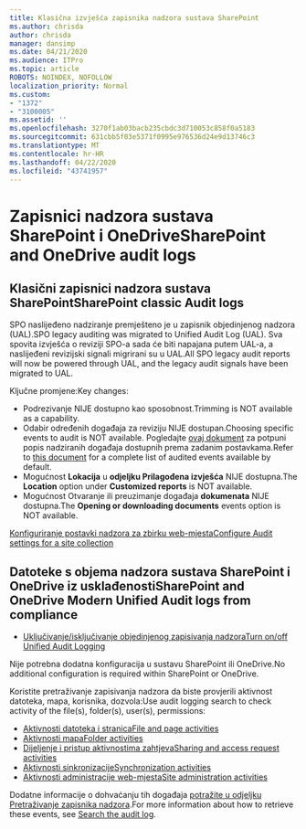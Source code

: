 ```yaml
---
title: Klasična izvješća zapisnika nadzora sustava SharePoint
ms.author: chrisda
author: chrisda
manager: dansimp
ms.date: 04/21/2020
ms.audience: ITPro
ms.topic: article
ROBOTS: NOINDEX, NOFOLLOW
localization_priority: Normal
ms.custom:
- "1372"
- "3100005"
ms.assetid: ''
ms.openlocfilehash: 3270f1ab03bacb235cbdc3d710053c858f0a5183
ms.sourcegitcommit: 631cbb5f03e5371f0995e976536d24e9d13746c3
ms.translationtype: MT
ms.contentlocale: hr-HR
ms.lasthandoff: 04/22/2020
ms.locfileid: "43741957"
---
```

# <a name="sharepoint-and-onedrive-audit-logs"></a><span data-ttu-id="439e8-102">Zapisnici nadzora sustava SharePoint i OneDrive</span><span class="sxs-lookup"><span data-stu-id="439e8-102">SharePoint and OneDrive audit logs</span></span>

## <a name="sharepoint-classic-audit-logs"></a><span data-ttu-id="439e8-103">Klasični zapisnici nadzora sustava SharePoint</span><span class="sxs-lookup"><span data-stu-id="439e8-103">SharePoint classic Audit logs</span></span>

<span data-ttu-id="439e8-104">SPO naslijeđeno nadziranje premješteno je u zapisnik objedinjenog nadzora (UAL).</span><span class="sxs-lookup"><span data-stu-id="439e8-104">SPO legacy auditing was migrated to Unified Audit Log (UAL).</span></span> <span data-ttu-id="439e8-105">Sva spovita izvješća o reviziji SPO-a sada će biti napajana putem UAL-a, a naslijeđeni revizijski signali migrirani su u UAL.</span><span class="sxs-lookup"><span data-stu-id="439e8-105">All SPO legacy audit reports will now be powered through UAL, and the legacy audit signals have been migrated to UAL.</span></span>

<span data-ttu-id="439e8-106">Ključne promjene:</span><span class="sxs-lookup"><span data-stu-id="439e8-106">Key changes:</span></span>

* <span data-ttu-id="439e8-107">Podrezivanje NIJE dostupno kao sposobnost.</span><span class="sxs-lookup"><span data-stu-id="439e8-107">Trimming is NOT available as a capability.</span></span>
* <span data-ttu-id="439e8-108">Odabir određenih događaja za reviziju NIJE dostupan.</span><span class="sxs-lookup"><span data-stu-id="439e8-108">Choosing specific events to audit is NOT available.</span></span> <span data-ttu-id="439e8-109">Pogledajte [ovaj dokument](https://docs.microsoft.com/office365/securitycompliance/search-the-audit-log-in-security-and-compliance) za potpuni popis nadziranih događaja dostupnih prema zadanim postavkama.</span><span class="sxs-lookup"><span data-stu-id="439e8-109">Refer to [this document](https://docs.microsoft.com/office365/securitycompliance/search-the-audit-log-in-security-and-compliance) for a complete list of audited events available by default.</span></span>
* <span data-ttu-id="439e8-110">Mogućnost **Lokacija** u **odjeljku Prilagođena izvješća** NIJE dostupna.</span><span class="sxs-lookup"><span data-stu-id="439e8-110">The **Location** option under **Customized reports** is NOT available.</span></span>
* <span data-ttu-id="439e8-111">Mogućnost Otvaranje ili preuzimanje događaja **dokumenata** NIJE dostupna.</span><span class="sxs-lookup"><span data-stu-id="439e8-111">The **Opening or downloading documents** events option is NOT available.</span></span>

[<span data-ttu-id="439e8-112">Konfiguriranje postavki nadzora za zbirku web-mjesta</span><span class="sxs-lookup"><span data-stu-id="439e8-112">Configure Audit settings for a site collection</span></span>](https://support.office.com/article/Configure-audit-settings-for-a-site-collection-A9920C97-38C0-44F2-8BCB-4CF1E2AE22D2)

## <a name="sharepoint-and-onedrive-modern-unified-audit-logs-from-compliance"></a><span data-ttu-id="439e8-113">Datoteke s objema nadzora sustava SharePoint i OneDrive iz usklađenosti</span><span class="sxs-lookup"><span data-stu-id="439e8-113">SharePoint and OneDrive Modern Unified Audit logs from compliance</span></span>

* [<span data-ttu-id="439e8-114">Uključivanje/isključivanje objedinjenog zapisivanja nadzora</span><span class="sxs-lookup"><span data-stu-id="439e8-114">Turn on/off Unified Audit Logging</span></span>](https://docs.microsoft.com/office365/securitycompliance/turn-audit-log-search-on-or-off) 

<span data-ttu-id="439e8-115">Nije potrebna dodatna konfiguracija u sustavu SharePoint ili OneDrive.</span><span class="sxs-lookup"><span data-stu-id="439e8-115">No additional configuration is required within SharePoint or OneDrive.</span></span>

<span data-ttu-id="439e8-116">Koristite pretraživanje zapisivanja nadzora da biste provjerili aktivnost datoteka, mapa, korisnika, dozvola:</span><span class="sxs-lookup"><span data-stu-id="439e8-116">Use audit logging search to check activity of the file(s), folder(s), user(s), permissions:</span></span>

* [<span data-ttu-id="439e8-117">Aktivnosti datoteka i stranica</span><span class="sxs-lookup"><span data-stu-id="439e8-117">File and page activities</span></span>](https://docs.microsoft.com/office365/securitycompliance/search-the-audit-log-in-security-and-compliance)
* [<span data-ttu-id="439e8-118">Aktivnosti mapa</span><span class="sxs-lookup"><span data-stu-id="439e8-118">Folder activities</span></span>](https://docs.microsoft.com/office365/securitycompliance/search-the-audit-log-in-security-and-compliance#folder-activities)
* [<span data-ttu-id="439e8-119">Dijeljenje i pristup aktivnostima zahtjeva</span><span class="sxs-lookup"><span data-stu-id="439e8-119">Sharing and access request activities</span></span>](https://docs.microsoft.com/office365/securitycompliance/search-the-audit-log-in-security-and-compliance#sharing-and-access-request-activities)
* [<span data-ttu-id="439e8-120">Aktivnosti sinkronizacije</span><span class="sxs-lookup"><span data-stu-id="439e8-120">Synchronization activities</span></span>](https://docs.microsoft.com/office365/securitycompliance/search-the-audit-log-in-security-and-compliance#synchronization-activities)
* [<span data-ttu-id="439e8-121">Aktivnosti administracije web-mjesta</span><span class="sxs-lookup"><span data-stu-id="439e8-121">Site administration activities</span></span>](https://docs.microsoft.com/office365/securitycompliance/search-the-audit-log-in-security-and-compliance#site-administration-activities)

<span data-ttu-id="439e8-122">Dodatne informacije o dohvaćanju tih događaja [potražite u odjeljku Pretraživanje zapisnika nadzora](https://docs.microsoft.com/office365/securitycompliance/search-the-audit-log-in-security-and-compliance#search-the-audit-log).</span><span class="sxs-lookup"><span data-stu-id="439e8-122">For more information about how to retrieve these events, see [Search the audit log](https://docs.microsoft.com/office365/securitycompliance/search-the-audit-log-in-security-and-compliance#search-the-audit-log).</span></span>
